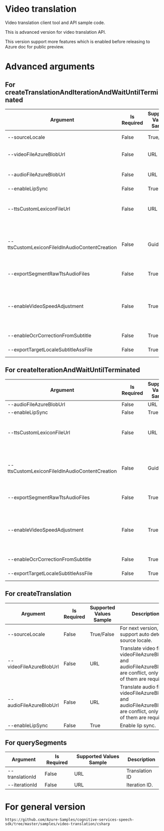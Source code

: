 # Video translation

Video translation client tool and API sample code.

This is advanced version for video translation API.

This version support more features which is enabled before releasing to Azure doc for public preview.

# Advanced arguments

## For createTranslationAndIterationAndWaitUntilTerminated
   | Argument | Is Required | Supported Values Sample | Description |
   | -------- | -------- | ---------------- | ----------- |
   | --sourceLocale  | False | True/False | For next version, support auto detect source locale. |
   | --videoFileAzureBlobUrl  | False | URL | Translate video file, videoFileAzureBlobUrl and audioFileAzureBlobUrl are conflict, only one of them are required. |
   | --audioFileAzureBlobUrl  | False | URL | Translate audio file, videoFileAzureBlobUrl and audioFileAzureBlobUrl are conflict, only one of them are required. |
   | --enableLipSync  | False | True | Enable lip sync. |
   | --ttsCustomLexiconFileUrl  | False | URL | Translate with TTS custom lexicon for TTS synthesis, proivde the custom lexicon file with URL, ttsCustomLexiconFileUrl and ttsCustomLexiconFileIdInAudioContentCreation are conflict, only one of them are requied. |
   | --ttsCustomLexiconFileIdInAudioContentCreation  | False | Guid | Translate with TTS custom lexicon for TTS synthesis, proivde the custom lexicon file with file ID in Audio Content Creation, ttsCustomLexiconFileUrl and ttsCustomLexiconFileIdInAudioContentCreation are conflict, only one of them are requied. |
   | --exportSegmentRawTtsAudioFiles  | False | True | This parameter controls whether the raw audio files generated by the Text-to-Speech (TTS) engine for each segment are exported. |
   | --enableVideoSpeedAdjustment  | False | True | This parameter allows for the adjustment of video playback speed to ensure better alignment with translated audio. When enabled, the API can slow down or speed up the video to match the timing of the translated audio, providing a more synchronized and seamless viewing experience. |
   | --enableOcrCorrectionFromSubtitle  | False | True | This parameter allows for the speech recognization correction from subtitle. |
   | --exportTargetLocaleSubtitleAssFile  | False | True | This parameter allows for exporting target locale subtitle with ASS format. |

## For createIterationAndWaitUntilTerminated
   | Argument | Is Required | Supported Values Sample | Description |
   | -------- | -------- | ---------------- | ----------- |
   | --audioFileAzureBlobUrl  | False | URL | Translate audio file. |
   | --enableLipSync  | False | True | Enable lip sync. |
   | --ttsCustomLexiconFileUrl  | False | URL | Translate with TTS custom lexicon for pronunciation lexicon, ttsCustomLexiconFileUrl and ttsCustomLexiconFileIdInAudioContentCreation are conflict, only one of them are requied. |
   | --ttsCustomLexiconFileIdInAudioContentCreation  | False | Guid | Translate with TTS custom lexicon for TTS synthesis, proivde the custom lexicon file with file ID in Audio Content Creation, ttsCustomLexiconFileUrl and ttsCustomLexiconFileIdInAudioContentCreation are conflict, only one of them are requied. |
   | --exportSegmentRawTtsAudioFiles  | False | True | This parameter controls whether the raw audio files generated by the Text-to-Speech (TTS) engine for each segment are exported. |
   | --enableVideoSpeedAdjustment  | False | True | This parameter allows for the adjustment of video playback speed to ensure better alignment with translated audio. When enabled, the API can slow down or speed up the video to match the timing of the translated audio, providing a more synchronized and seamless viewing experience. |
   | --enableOcrCorrectionFromSubtitle  | False | True | This parameter allows for the speech recognization correction from subtitle. |
   | --exportTargetLocaleSubtitleAssFile  | False | True | This parameter allows for exporting target locale subtitle with ASS format. |

## For createTranslation
   | Argument | Is Required | Supported Values Sample | Description |
   | -------- | -------- | ---------------- | ----------- |
   | --sourceLocale  | False | True/False | For next version, support auto detect source locale. |
   | --videoFileAzureBlobUrl  | False | URL | Translate video file, videoFileAzureBlobUrl and audioFileAzureBlobUrl are conflict, only one of them are required. |
   | --audioFileAzureBlobUrl  | False | URL | Translate audio file, videoFileAzureBlobUrl and audioFileAzureBlobUrl are conflict, only one of them are required. |
   | --enableLipSync  | False | True | Enable lip sync. |

## For querySegments
   | Argument | Is Required | Supported Values Sample | Description |
   | -------- | -------- | ---------------- | ----------- |
   | --translationId  | False | URL | Translation ID |
   | --iterationId  | False | URL | Iteration ID. |

# For general version
	https://github.com/Azure-Samples/cognitive-services-speech-sdk/tree/master/samples/video-translation/csharp